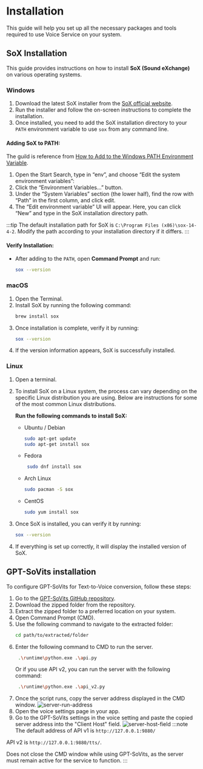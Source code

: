 # Installation

This guide will help you set up all the necessary packages and tools required to use Voice Service on your system.

## SoX Installation

This guide provides instructions on how to install **SoX (Sound eXchange)** on various operating systems.

### Windows

1. Download the latest SoX installer from the [SoX official website](http://sox.sourceforge.net/).
2. Run the installer and follow the on-screen instructions to complete the installation.
3. Once installed, you need to add the SoX installation directory to your `PATH` environment variable to use `sox` from
   any command line.

#### Adding SoX to PATH:

The guild is reference
from [How to Add to the Windows PATH Environment Variable](https://www.architectryan.com/2018/03/17/add-to-the-path-on-windows-10/).

1. Open the Start Search, type in “env”, and choose “Edit the system environment variables”:
2. Click the “Environment Variables…” button.
3. Under the “System Variables” section (the lower half), find the row with “Path” in the first column, and click edit.
4. The “Edit environment variable” UI will appear. Here, you can click “New” and type in the SoX installation directory
   path.

:::tip
The default installation path for SoX is `C:\Program Files (x86)\sox-14-4-2`.
Modify the path according to your installation directory if it differs.
:::

#### Verify Installation:

- After adding to the `PATH`, open **Command Prompt** and run:

  ```bash
  sox --version
  ```

### macOS

1. Open the Terminal.
2. Install SoX by running the following command:
   ```bash
   brew install sox
   ```
3. Once installation is complete, verify it by running:
   ```bash
   sox --version
   ```
4. If the version information appears, SoX is successfully installed.

### Linux

1. Open a terminal.
2. To install SoX on a Linux system, the process can vary depending on the specific
   Linux distribution you are using. Below are instructions for some of the most common
   Linux distributions.

   **Run the following commands to install SoX:**

   - Ubuntu / Debian
     ```bash
     sudo apt-get update
     sudo apt-get install sox
     ```
   - Fedora
     ```bash
      sudo dnf install sox
     ```
   - Arch Linux
     ```bash
     sudo pacman -S sox
     ```
   - CentOS
     ```bash
     sudo yum install sox
     ```

3. Once SoX is installed, you can verify it by running:
   ```bash
   sox --version
   ```
4. If everything is set up correctly, it will display the installed version of SoX.

## GPT-SoVits installation

To configure GPT-SoVits for Text-to-Voice conversion, follow these steps:

1. Go to the [GPT-SoVits GitHub repository](https://github.com/RVC-Boss/GPT-SoVITS).
2. Download the zipped folder from the repository.
3. Extract the zipped folder to a preferred location on your system.
4. Open Command Prompt (CMD).
5. Use the following command to navigate to the extracted folder:
   ```bash
   cd path/to/extracted/folder
    ```
6. Enter the following command to CMD to run the server.
   ```bash
    .\runtime\python.exe .\api.py
    ```
   Or if you use API v2, you can run the server with the following command:
   ```bash
    .\runtime\python.exe .\api_v2.py
     ```
7. Once the script runs, copy the server address displayed in the CMD window.
   ![server-run-address](/img/voice-service/installation/server-run-address.png)
8. Open the voice settings page in your app.
9. Go to the GPT-SoVits settings in the voice setting and paste the copied server address into the "Client Host" field.
   ![server-host-field](/img/voice-service/installation/server-host-field.png)
:::note
The default address of API v1 is `http://127.0.0.1:9880/`

API v2 is `http://127.0.0.1:9880/tts/`.

Does not close the CMD window while using GPT-SoVits, as the server must remain active for the service to function.
:::
